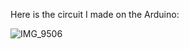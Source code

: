 Here is the circuit I made on the Arduino:

![IMG_9506](https://user-images.githubusercontent.com/66205383/85525946-9e550b80-b61a-11ea-9e09-0f1a3a11bd3c.JPG)

